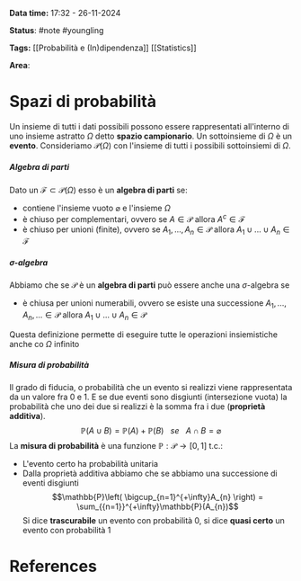 **Data time:** 17:32 - 26-11-2024

**Status**: #note #youngling 

**Tags:** [[Probabilità e (In)dipendenza]] [[Statistics]]

**Area**: 
# Spazi di probabilità

Un insieme di tutti i dati possibili possono essere rappresentati all'interno di uno insieme astratto $\Omega$ detto **spazio campionario**. Un sottoinsieme di $\Omega$ è un **evento**. Consideriamo $\mathcal{P}(\Omega)$ con l'insieme di tutti i possibili sottoinsiemi di $\Omega$.

##### Algebra di parti
Dato un $\mathcal{F} \subset \mathcal{P}(\Omega)$ esso è un **algebra di parti** se:
- contiene l'insieme vuoto $\varnothing$  e l'insieme $\Omega$
- è chiuso per complementari, ovvero se $A \in \mathcal{P}$ allora $A^c \in \mathcal{F}$
- è chiuso per unioni (finite), ovvero se $A_1, ..., A_n \in \mathcal{P}$ allora $A_1 \cup ... \cup A_n \in \mathcal{F}$ 
##### $\sigma$-algebra
Abbiamo che se $\mathcal{P}$ è un **algebra di parti** può essere anche una $\sigma$-algebra se
- è chiusa per unioni numerabili, ovvero se esiste una successione $A_1, ..., A_n, \dots \in \mathcal{P}$ allora $A_1 \cup ... \cup A_n \in \mathcal{P}$

Questa definizione permette di eseguire tutte le operazioni insiemistiche anche co $\Omega$ infinito
##### Misura di probabilità
Il grado di fiducia, o probabilità che un evento si realizzi viene rappresentata da un valore fra 0 e 1. E se due eventi sono disgiunti (intersezione vuota) la probabilità che uno dei due si realizzi è la somma fra i due           (**proprietà additiva**).
$$\mathbb{P}(A \cup B) = \mathbb{P}(A) + \mathbb{P}(B) \:\:\: se \:\:\: A \cap B = \varnothing$$
La **misura di probabilità** è una funzione $\mathbb{P}: \mathcal{P} \to [0, 1]$ t.c.:
- L'evento certo ha probabilità unitaria 
- Dalla proprietà additiva abbiamo che se abbiamo una successione di eventi disgiunti
$$\mathbb{P}\left( \bigcup_{n=1}^{+\infty}A_{n} \right) = \sum_{{n=1}}^{+\infty}\mathbb{P}(A_{n})$$
Si dice **trascurabile** un evento con probabilità 0, si dice **quasi certo** un evento con probabilità 1

# References